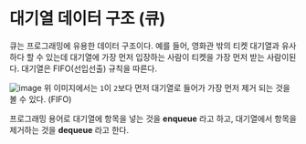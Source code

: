# 대기열 데이터 구조 (큐)

큐는 프로그래밍에 유용한 데이터 구조이다.
예를 들어, 영화관 밖의 티켓 대기열과 유사하다 할 수 있는데 대기열에 가장 먼저 입장하는 사람이 티켓을 가장 먼저 받는 사람이된다.
대기열은 FIFO(선입선출) 규칙을 따른다.

![image](https://github.com/Jae-hong-lee/TIL/assets/72030487/86ba395f-b731-44dc-b8e8-5f8976e20c73)
위 이미지에서는 `1`이 `2`보다 먼저 대기열로 들어가 가장 먼저 제거 되는 것을 볼 수 있다. (FIFO)

프로그래밍 용어로 대기열에 항목을 넣는 것을 **enqueue** 라고 하고, 대기열에서 항목을 제거하는 것을 **dequeue** 라고 한다.
